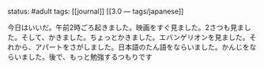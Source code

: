 status: #adult 
tags: [[journal]] [[3.0 — tags/japanese]]

今日はいいだ。午前2時ごろ起きました。映画をすぐ見ました。2さつも見ました。そして、かきました。ちょっとかきました。エバンゲリオンを見ました。それから、アパートをさがしました。日本語のたん語をならいました。かんじをならいました。後で、もっと勉強するつもりです